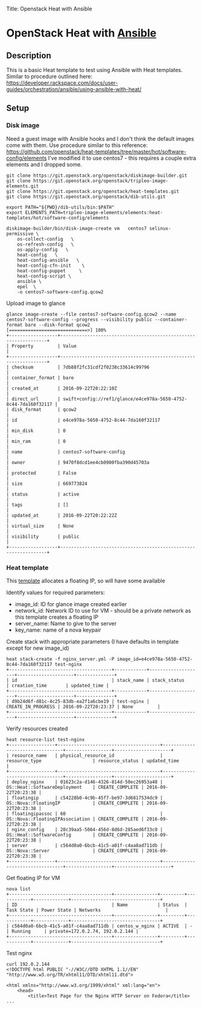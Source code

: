 Title: Openstack Heat with Ansible

# OpenStack Heat with [Ansible](https://www.ansible.com/)

## Description

This is a basic Heat template to test using Ansible 
with Heat templates.  Similar to procedure outlined here:
https://developer.rackspace.com/docs/user-guides/orchestration/ansible/using-ansible-with-heat/


## Setup

### Disk image

Need a guest image with Ansible hooks and I don't think the default 
images come with them.  Use procedure similar to this reference:
 https://github.com/openstack/heat-templates/tree/master/hot/software-config/elements
I've modified it to use centos7 - this requires a couple extra elements and I dropped some.

```
git clone https://git.openstack.org/openstack/diskimage-builder.git
git clone https://git.openstack.org/openstack/tripleo-image-elements.git
git clone https://git.openstack.org/openstack/heat-templates.git
git clone https://git.openstack.org/openstack/dib-utils.git

export PATH="${PWD}/dib-utils/bin:$PATH"
export ELEMENTS_PATH=tripleo-image-elements/elements:heat-templates/hot/software-config/elements

diskimage-builder/bin/disk-image-create vm   centos7 selinux-permissive \
    os-collect-config   \
    os-refresh-config   \
    os-apply-config   \
    heat-config   \
    heat-config-ansible   \
    heat-config-cfn-init    \
    heat-config-puppet     \
    heat-config-script \
    ansible \
    epel  \
    -o centos7-software-config.qcow2
```
Upload image to glance
```
glance image-create --file centos7-software-config.qcow2 --name centos7-software-config --progress --visibility public --container-format bare --disk-format qcow2
[=============================>] 100%
+------------------+-----------------------------------------------------------------+
| Property         | Value                                                           |
+------------------+-----------------------------------------------------------------+
| checksum         | 7db88f2fc31cdf2f0238c33614c99796                                |
| container_format | bare                                                            |
| created_at       | 2016-09-22T20:22:10Z                                            |
| direct_url       | swift+config://ref1/glance/e4ce978a-5650-4752-8c44-7da160f32117 |
| disk_format      | qcow2                                                           |
| id               | e4ce978a-5650-4752-8c44-7da160f32117                            |
| min_disk         | 0                                                               |
| min_ram          | 0                                                               |
| name             | centos7-software-config                                         |
| owner            | 9470f8dcd1ee4cb0900fba390d45703a                                |
| protected        | False                                                           |
| size             | 669773824                                                       |
| status           | active                                                          |
| tags             | []                                                              |
| updated_at       | 2016-09-22T20:22:22Z                                            |
| virtual_size     | None                                                            |
| visibility       | public                                                          |
+------------------+-----------------------------------------------------------------+
```

### Heat template

This [template](nginx_server.md) allocates a floating IP, so will have some available

Identify values for required parameters:

- image_id: ID for glance image created earlier
- network_id: Network ID to use for VM - should be a private network as this template creates a floating IP
- server_name: Name to give to the server
- key_name: name of a nova keypair
  
Create stack with appropriate parameters (I have defaults in template except for new image_id)
```
heat stack-create -f nginx_server.yml -P image_id=e4ce978a-5650-4752-8c44-7da160f32117 test-nginx
+--------------------------------------+------------+--------------------+---------------------+--------------+
| id                                   | stack_name | stack_status       | creation_time       | updated_time |
+--------------------------------------+------------+--------------------+---------------------+--------------+
| d9b24d6f-d81c-4c25-83db-ea2f1a6cbe19 | test-nginx | CREATE_IN_PROGRESS | 2016-09-22T20:23:37 | None         |
+--------------------------------------+------------+--------------------+---------------------+--------------+
```
Verify resources created

```
heat resource-list test-nginx 
+-----------------+--------------------------------------+---------------------------------+-----------------+---------------------+
| resource_name   | physical_resource_id                 | resource_type                   | resource_status | updated_time        |
+-----------------+--------------------------------------+---------------------------------+-----------------+---------------------+
| deploy_nginx    | 01623c2a-d146-4326-814d-50ec26953a48 | OS::Heat::SoftwareDeployment    | CREATE_COMPLETE | 2016-09-22T20:23:38 |
| floatingip      | c54228b0-4c9b-45f7-be97-3d6817534dc9 | OS::Nova::FloatingIP            | CREATE_COMPLETE | 2016-09-22T20:23:38 |
| floatingipassoc | 60                                   | OS::Nova::FloatingIPAssociation | CREATE_COMPLETE | 2016-09-22T20:23:38 |
| nginx_config    | 20c39aa5-5064-456d-8d6d-285aed6f33c0 | OS::Heat::SoftwareConfig        | CREATE_COMPLETE | 2016-09-22T20:23:38 |
| server          | c564d0a0-6bcb-41c5-a01f-c4aa8ad711db | OS::Nova::Server                | CREATE_COMPLETE | 2016-09-22T20:23:38 |
+-----------------+--------------------------------------+---------------------------------+-----------------+---------------------+
```
Get floating IP for VM
```
nova list
+--------------------------------------+----------------+---------+------------+-------------+---------------------------------+
| ID                                   | Name           | Status  | Task State | Power State | Networks                        |
+--------------------------------------+----------------+---------+------------+-------------+---------------------------------+
| c564d0a0-6bcb-41c5-a01f-c4aa8ad711db | centos_w_nginx | ACTIVE  | -          | Running     | private=172.0.2.74, 192.0.2.144 |
+--------------------------------------+----------------+---------+------------+-------------+---------------------------------+
```
Test nginx

```
curl 192.0.2.144
<!DOCTYPE html PUBLIC "-//W3C//DTD XHTML 1.1//EN" "http://www.w3.org/TR/xhtml11/DTD/xhtml11.dtd">

<html xmlns="http://www.w3.org/1999/xhtml" xml:lang="en">
    <head>
        <title>Test Page for the Nginx HTTP Server on Fedora</title>
...
```